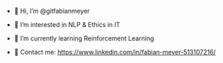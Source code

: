 - 👋 Hi, I’m @gitfabianmeyer
- 👀 I’m interested in NLP & Ethics in IT
- 🌱 I’m currently learning Reinforcement Learning

- 🔭 Contact me: https://www.linkedin.com/in/fabian-meyer-513107216/
<!---
gitfabianmeyer/gitfabianmeyer is a ✨ special ✨ repository because its `README.md` (this file) appears on your GitHub profile.
You can click the Preview link to take a look at your changes.
--->
